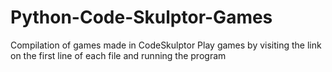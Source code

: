 # Python-Code-Skulptor-Games
Compilation of games made in CodeSkulptor
Play games by visiting the link on the first line of each file and running the program
